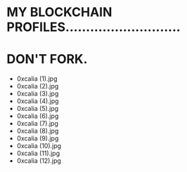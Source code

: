 # MY BLOCKCHAIN PROFILES............................
# DON'T FORK.
- 0xcalia (1).jpg
- 0xcalia (2).jpg
- 0xcalia (3).jpg
- 0xcalia (4).jpg
- 0xcalia (5).jpg
- 0xcalia (6).jpg
- 0xcalia (7).jpg
- 0xcalia (8).jpg
- 0xcalia (9).jpg
- 0xcalia (10).jpg
- 0xcalia (11).jpg
- 0xcalia (12).jpg

